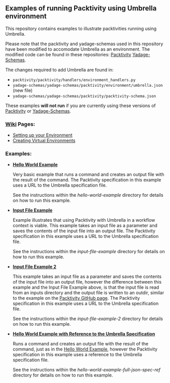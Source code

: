 ## Examples of running Packtivity using Umbrella environment

This repository contains examples to illustrate packtivities running using Umbrella.

Please note that the packtivity and yadage-schemas used in this repository have been modified to accomodate Umbrella as 
an environment. The modified code can be found in these repositories: [Packtivity](https://github.com/ecaldwe1/packtivity) [Yadage-Schemas](https://github.com/ecaldwe1/yadage-schemas). 

The changes required to add Umbrella are found in:
 - `packtivity/packtivity/handlers/environment_handlers.py`
 - `yadage-schemas/yadage-schemas/packtivity/environment/umbrella.json` (new file)
 - `yadage-schemas/yadage-schemas/packtivity/packtivity-schema.json`

These examples **will not run** if you are currently using these versions of [Packtivity](https://github.com/diana-hep/packtivity) or [Yadage-Schemas](https://github.com/diana-hep/yadage-schemas).

### [Wiki](https://github.com/ecaldwe1/packtivity-with-umbrella-examples/wiki) Pages:
 - [Setting up your Environment](https://github.com/ecaldwe1/packtivity-with-umbrella-examples/wiki/Setting-Up-Environment)
 - [Creating Virtual Environments](https://github.com/ecaldwe1/packtivity-with-umbrella-examples/wiki/Creating-Virtual-Environments)

### Examples:
 - [**Hello World Example**](https://github.com/ecaldwe1/packtivity-with-umbrella-examples/tree/master/hello-world-example)
 
   Very basic example that runs a command and creates an output file with the result of the command. The Packtivity specification in this example uses a URL to the Umbrella specification file.
   
   See the instructions within the _hello-world-example_ directory for details on how to run this example.
   
 - [**Input File Example**](https://github.com/ecaldwe1/packtivity-with-umbrella-examples/tree/master/input-file-example)
   
   Example illustrates that using Packtivity with Umbrella in a workflow context is viable. 
   This example takes an input file as a parameter and saves the contents of the input file into an output file. The Packtivity specification in this example uses a URL to the Umbrella specification file.
   
   See the instructions within the _input-file-example_ directory for details on how to run this example.
   
 - [**Input File Example 2**](https://github.com/ecaldwe1/packtivity-with-umbrella-examples/tree/master/input-file-example2)
   
   This example takes an input file as a parameter and saves the contents of the input file into an output file, however the difference between this example and the Input File Example above, is that the input file is read from an inputs directory and the output file is written to an outdir, similar to the example on the [Packtivity GitHub page](https://github.com/diana-hep/packtivity). The Packtivity specification in this example uses a URL to the Umbrella specification file. 
   
   See the instructions within the _input-file-example-2_ directory for details on how to run this example.
   
 - [**Hello World Example with Reference to the Umbrella Specification**](https://github.com/ecaldwe1/packtivity-with-umbrella-examples/tree/master/hello-world-example-full-json-spec-ref)
 
   Runs a command and creates an output file with the result of the command, just as in the [Hello World Example](https://github.com/ecaldwe1/packtivity-with-umbrella-examples/tree/master/hello-world-example), however the Packtivity specification in this example uses a reference to the Umbrella specification file.
   
   See the instructions within the _hello-world-example-full-json-spec-ref_ directory for details on how to run this example.
